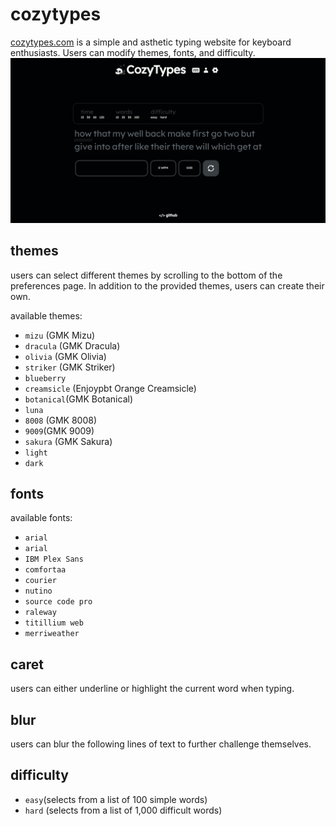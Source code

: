 # cozytypes
 [cozytypes.com](https://www.cozytypes.com) is a simple and asthetic typing website for keyboard enthusiasts. Users can modify themes, fonts, and difficulty. 
 ![Screenshot](images/websiteImage.PNG)
## themes
users can select different themes by scrolling to the bottom of the preferences page. In addition to the provided themes, users can create their own.

available themes:

- `mizu` (GMK Mizu)
- `dracula` (GMK Dracula)
- `olivia` (GMK Olivia)
- `striker` (GMK Striker)
- `blueberry`
- `creamsicle` (Enjoypbt Orange Creamsicle)
- `botanical`(GMK Botanical)
- `luna`
- `8008` (GMK 8008)
- `9009`(GMK 9009)
- `sakura` (GMK Sakura)
- `light` 
- `dark`
## fonts
available fonts:
- `arial`
- `arial`
- `IBM Plex Sans`
- `comfortaa`
- `courier`
- `nutino`
- `source code pro`
- `raleway`
- `titillium web`
- `merriweather`
## caret
users can either underline or highlight the current word when typing.
## blur
users can blur the following lines of text to further challenge themselves.
## difficulty
- `easy`(selects from a list of 100 simple words)
- `hard` (selects from a list of 1,000 difficult words)
